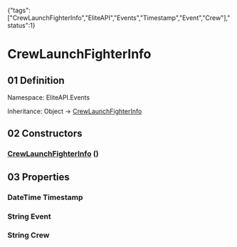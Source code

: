 {"tags":["CrewLaunchFighterInfo","EliteAPI","Events","Timestamp","Event","Crew"],"status":1}

# CrewLaunchFighterInfo

## 01 Definition

Namespace: <span class='code'>EliteAPI.Events</span>

Inheritance: <span class='code'>Object</span> → <span class='code'>[CrewLaunchFighterInfo](../../EliteAPI/Events/CrewLaunchFighterInfo.html)</span>

## 02 Constructors

### <span class='code'>[CrewLaunchFighterInfo](../../EliteAPI/Events/CrewLaunchFighterInfo.html)</span> ()

## 03 Properties

### <span class='code'>DateTime</span> Timestamp

### <span class='code'>String</span> Event

### <span class='code'>String</span> Crew

